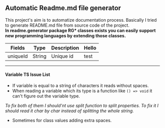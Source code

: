 ## Automatic Readme.md file generator
This project's aim is to automatize documentation process. Basically I tried to generate README.md file from source code of the project. 
<br>
__In readme.generator package RG* classes exists you can easily support new programming languages by extending those classes.__
<br>
 
|Fields|Type|Description| Hello|
|---|---|---| ---|
|uniqueId|String|Unique id|test|
**** 
#### Variable TS Issue List
* If variable is equal to a string of characters it reads without spaces.
* When reading a variable which its type is a function like `() => void` it can't figure out the variable type.

_To fix both of them I should'nt use split function to split properties. To fix it I should read it char by char instead of splitting the whole string._

* Sometimes for class values adding extra spaces.